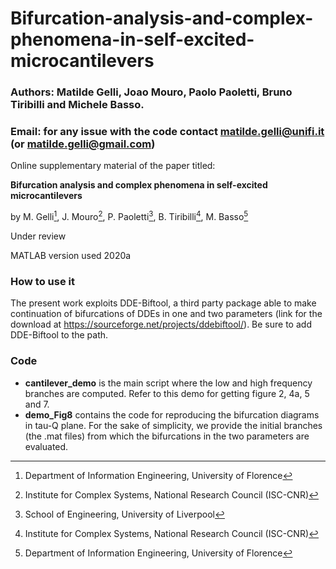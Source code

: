 # Bifurcation-analysis-and-complex-phenomena-in-self-excited-microcantilevers
### Authors: Matilde Gelli, Joao Mouro, Paolo Paoletti, Bruno Tiribilli and Michele Basso.
### Email: for any issue with the code contact matilde.gelli@unifi.it (or matilde.gelli@gmail.com)

Online supplementary material of the paper titled:

**Bifurcation analysis and complex phenomena in self-excited microcantilevers**

by M. Gelli[^1], J. Mouro[^2], P. Paoletti[^3], B. Tiribilli[^2], M. Basso[^1]

[^1]: Department of Information Engineering, University of Florence
[^2]: Institute for Complex Systems, National Research Council (ISC-CNR)
[^3]: School of Engineering, University of  Liverpool

Under review

MATLAB version used 2020a

### How to use it

The present work exploits DDE-Biftool, a third party package able to make continuation of bifurcations of DDEs in one and two parameters (link for the download at https://sourceforge.net/projects/ddebiftool/). Be sure to add DDE-Biftool to the path. 

### Code
* **cantilever_demo** is the main script where the low and high frequency branches are computed. Refer to this demo for getting figure 2, 4a, 5 and 7.
* **demo_Fig8** contains the code for reproducing the bifurcation diagrams in tau-Q plane. For the sake of simplicity, we provide the initial branches (the .mat files) from which the bifurcations in the two parameters are evaluated. 
